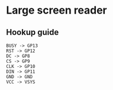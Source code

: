 # Large screen reader

## Hookup guide

```
BUSY -> GP13
RST -> GP12
DC -> GP8
CS -> GP9
CLK -> GP10
DIN -> GP11
GND -> GND
VCC -> VSYS
```
